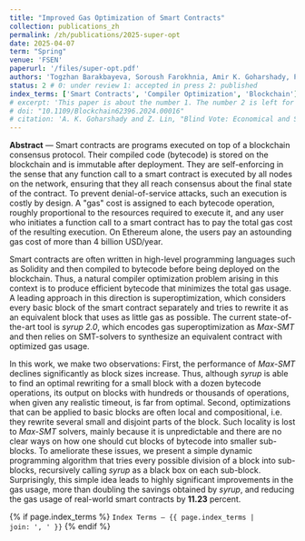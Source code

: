 ```yaml
---
title: "Improved Gas Optimization of Smart Contracts"
collection: publications_zh
permalink: /zh/publications/2025-super-opt
date: 2025-04-07
term: "Spring"
venue: 'FSEN'
paperurl: '/files/super-opt.pdf'
authors: 'Togzhan Barakbayeva, Soroush Farokhnia, Amir K. Goharshady, Pingjiang Li, Zhaorun Lin'
status: 2 # 0: under review 1: accepted in press 2: published
index_terms: ['Smart Contracts', 'Compiler Optimization', 'Blockchain']
# excerpt: 'This paper is about the number 1. The number 2 is left for future work.'
# doi: "10.1109/Blockchain62396.2024.00016"
# citation: 'A. K. Goharshady and Z. Lin, "Blind Vote: Economical and Secret Blockchain-Based Voting," 2024 IEEE International Conference on Blockchain (Blockchain), Copenhagen, Denmark, 2024, pp. 46-53, doi: 10.1109/Blockchain62396.2024.00016.'
---
```

**Abstract** — Smart contracts are programs executed on top of a blockchain consensus protocol. Their compiled code (bytecode) is stored on the blockchain and is immutable after deployment. They are self-enforcing in the sense that any function call to a smart contract is executed by all nodes on the network, ensuring that they all reach consensus about the final state of the contract. To prevent denial-of-service attacks, such an execution is costly by design. A "gas" cost is assigned to each bytecode operation, roughly proportional to the resources required to execute it, and any user who initiates a function call to a smart contract has to pay the total gas cost of the resulting execution. On Ethereum alone, the users pay an astounding gas cost of more than 4 billion USD/year.

Smart contracts are often written in high-level programming languages such as Solidity and then compiled to bytecode before being deployed on the blockchain. Thus, a natural compiler optimization problem arising in this context is to produce efficient bytecode that minimizes the total gas usage. A leading approach in this direction is superoptimization, which considers every basic block of the smart contract separately and tries to rewrite it as an equivalent block that uses as little gas as possible. The current state-of-the-art tool is *syrup 2.0*, which encodes gas superoptimization as *Max-SMT* and then relies on SMT-solvers to synthesize an equivalent contract with optimized gas usage.
	
In this work, we make two observations: First, the performance of *Max-SMT* declines significantly as block sizes increase. Thus, although *syrup* is able to find an optimal rewriting for a small block with a dozen bytecode operations, its output on blocks with hundreds or thousands of operations, when given any realistic timeout, is far from optimal. Second, optimizations that can be applied to basic blocks are often local and compositional, i.e. they rewrite several small and disjoint parts of the block. Such locality is lost to *Max-SMT* solvers, mainly because it is unpredictable and there are no clear ways on how one should cut blocks of bytecode into smaller sub-blocks. To ameliorate these issues, we present a simple dynamic programming algorithm that tries every possible division of a block into sub-blocks, recursively calling *syrup* as a black box on each sub-block. Surprisingly, this simple idea leads to highly significant improvements in the gas usage, more than doubling the savings obtained by *syrup*, and reducing the gas usage of real-world smart contracts by **11.23** percent.

{% if page.index_terms %}
  <code>Index Terms — {{ page.index_terms | join: ', ' }}</code>
{% endif %}